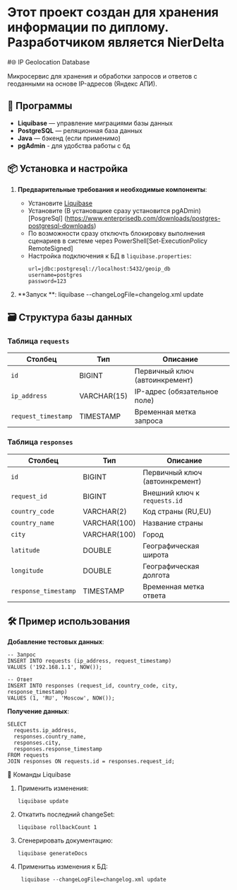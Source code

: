 # Этот проект создан для хранения информации по диплому. Разработчиком является NierDelta

#🌐 IP Geolocation Database 

Микросервис для хранения и обработки запросов и ответов с геоданными на основе IP-адресов (Яндекс АПИ).

## 🚀 Программы

- **Liquibase** — управление миграциями базы данных
- **PostgreSQL** — реляционная база данных
- **Java** — бэкенд (если применимо)
- **pgAdmin** - для удобства работы с бд
## 📦 Установка и настройка

1. **Предварительные требования и необходимые компоненты**:
   - Установите [Liquibase](https://www.liquibase.org/download)
   - Установите (В установщике сразу установится pgADmin) [PosgreSql] (https://www.enterprisedb.com/downloads/postgres-postgresql-downloads)
   - По возможности сразу отключть блокировку выполнения сценариев в системе через PowerShell[Set-ExecutionPolicy RemoteSigned]
   - Настройка подключения к БД в `liquibase.properties`:
     ```properties
     url=jdbc:postgresql://localhost:5432/geoip_db
     username=postgres
     password=123
     ```

2. **Запуск **:
 liquibase --changeLogFile=changelog.xml update
## 🗃️ Структура базы данных

### Таблица `requests`
| Столбец             | Тип         | Описание                  |
|---------------------|-------------|---------------------------|
| `id`                | BIGINT      | Первичный ключ (автоинкремент) |
| `ip_address`        | VARCHAR(15) | IP-адрес (обязательное поле) |
| `request_timestamp` | TIMESTAMP   | Временная метка запроса    |

### Таблица `responses`
| Столбец               | Тип          | Описание                  |
|-----------------------|--------------|---------------------------|
| `id`                  | BIGINT       | Первичный ключ (автоинкремент) |
| `request_id`          | BIGINT       | Внешний ключ к `requests.id` |
| `country_code`        | VARCHAR(2)   | Код страны (RU,EU) |
| `country_name`        | VARCHAR(100) | Название страны           |
| `city`                | VARCHAR(100) | Город                     |
| `latitude`            | DOUBLE       | Географическая широта     |
| `longitude`           | DOUBLE       | Географическая долгота    |
| `response_timestamp`  | TIMESTAMP    | Временная метка ответа    |

## 🛠️ Пример использования

**Добавление тестовых данных**:
```
-- Запрос
INSERT INTO requests (ip_address, request_timestamp)
VALUES ('192.168.1.1', NOW());

-- Ответ
INSERT INTO responses (request_id, country_code, city, response_timestamp)
VALUES (1, 'RU', 'Moscow', NOW());
```

**Получение данных**:
```
SELECT 
  requests.ip_address,
  responses.country_name,
  responses.city,
  responses.response_timestamp
FROM requests
JOIN responses ON requests.id = responses.request_id;
```

🔄 Команды Liquibase

1. Применить изменения:
   ```
   liquibase update
   ```

2. Откатить последний changeSet:
   ```
   liquibase rollbackCount 1
   ```

3. Сгенерировать документацию:
   ```
   liquibase generateDocs
   ```

4. Применитьь изменения к БД:
   ```
    liquibase --changeLogFile=changelog.xml update
   ```
